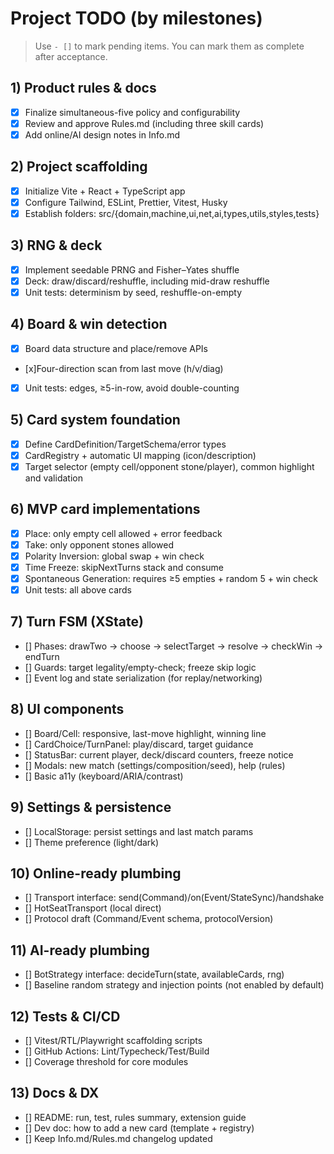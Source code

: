 # Project TODO (by milestones)

> Use `- []` to mark pending items. You can mark them as complete after acceptance.

## 1) Product rules & docs

- [x] Finalize simultaneous-five policy and configurability
- [x] Review and approve Rules.md (including three skill cards)
- [x] Add online/AI design notes in Info.md

## 2) Project scaffolding

- [x] Initialize Vite + React + TypeScript app
- [x] Configure Tailwind, ESLint, Prettier, Vitest, Husky
- [x] Establish folders: src/{domain,machine,ui,net,ai,types,utils,styles,tests}

## 3) RNG & deck

- [x] Implement seedable PRNG and Fisher–Yates shuffle
- [x] Deck: draw/discard/reshuffle, including mid-draw reshuffle
- [x] Unit tests: determinism by seed, reshuffle-on-empty

## 4) Board & win detection

- [x] Board data structure and place/remove APIs
- [x]Four-direction scan from last move (h/v/diag)
- [x] Unit tests: edges, ≥5-in-row, avoid double-counting

## 5) Card system foundation

- [x] Define CardDefinition/TargetSchema/error types
- [x] CardRegistry + automatic UI mapping (icon/description)
- [x] Target selector (empty cell/opponent stone/player), common highlight and validation

## 6) MVP card implementations

- [x] Place: only empty cell allowed + error feedback
- [x] Take: only opponent stones allowed
- [x] Polarity Inversion: global swap + win check
- [x] Time Freeze: skipNextTurns stack and consume
- [x] Spontaneous Generation: requires ≥5 empties + random 5 + win check
- [x] Unit tests: all above cards

## 7) Turn FSM (XState)

- [] Phases: drawTwo → choose → selectTarget → resolve → checkWin → endTurn
- [] Guards: target legality/empty-check; freeze skip logic
- [] Event log and state serialization (for replay/networking)

## 8) UI components

- [] Board/Cell: responsive, last-move highlight, winning line
- [] CardChoice/TurnPanel: play/discard, target guidance
- [] StatusBar: current player, deck/discard counters, freeze notice
- [] Modals: new match (settings/composition/seed), help (rules)
- [] Basic a11y (keyboard/ARIA/contrast)

## 9) Settings & persistence

- [] LocalStorage: persist settings and last match params
- [] Theme preference (light/dark)

## 10) Online-ready plumbing

- [] Transport interface: send(Command)/on(Event/StateSync)/handshake
- [] HotSeatTransport (local direct)
- [] Protocol draft (Command/Event schema, protocolVersion)

## 11) AI-ready plumbing

- [] BotStrategy interface: decideTurn(state, availableCards, rng)
- [] Baseline random strategy and injection points (not enabled by default)

## 12) Tests & CI/CD

- [] Vitest/RTL/Playwright scaffolding scripts
- [] GitHub Actions: Lint/Typecheck/Test/Build
- [] Coverage threshold for core modules

## 13) Docs & DX

- [] README: run, test, rules summary, extension guide
- [] Dev doc: how to add a new card (template + registry)
- [] Keep Info.md/Rules.md changelog updated
